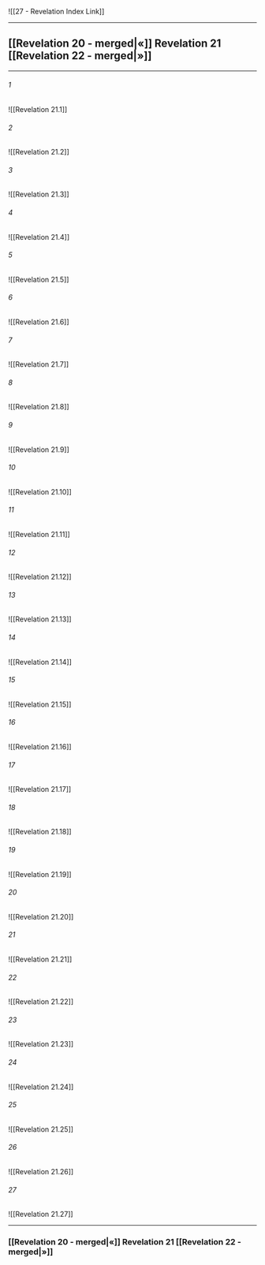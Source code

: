 ![[27 - Revelation Index Link]]

---
##  [[Revelation 20 - merged|«]] Revelation 21 [[Revelation 22 - merged|»]]

---

###### 1
![[Revelation 21.1]] 

###### 2
![[Revelation 21.2]] 

###### 3
![[Revelation 21.3]] 

###### 4
![[Revelation 21.4]]

###### 5 
![[Revelation 21.5]] 

###### 6
![[Revelation 21.6]] 

###### 7
![[Revelation 21.7]] 

###### 8
![[Revelation 21.8]] 

###### 9
![[Revelation 21.9]] 

###### 10
![[Revelation 21.10]] 

###### 11
![[Revelation 21.11]] 

###### 12
![[Revelation 21.12]]

###### 13
![[Revelation 21.13]] 

###### 14
![[Revelation 21.14]] 

###### 15
![[Revelation 21.15]]

###### 16
![[Revelation 21.16]] 

###### 17
![[Revelation 21.17]]

###### 18
![[Revelation 21.18]] 

###### 19
![[Revelation 21.19]] 

###### 20
![[Revelation 21.20]]

###### 21
![[Revelation 21.21]] 

###### 22
![[Revelation 21.22]] 

###### 23
![[Revelation 21.23]]

###### 24
![[Revelation 21.24]] 

###### 25
![[Revelation 21.25]]

###### 26
![[Revelation 21.26]] 

###### 27
![[Revelation 21.27]] 


---
###  [[Revelation 20 - merged|«]] Revelation 21 [[Revelation 22 - merged|»]]